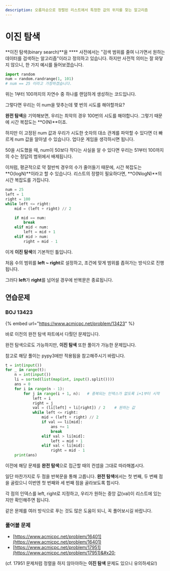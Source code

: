 ```yaml
---
description: 오름차순으로 정렬된 리스트에서 특정한 값의 위치를 찾는 알고리즘
---
```


# 이진 탐색

**이진 탐색(binary search)**을 **** 사전에서는 "검색 범위를 줄여 나가면서 원하는 데이터를 검색하는 알고리즘"이라고 정의하고 있습니다. 하지만 사전적 의미는 잘 와닿지 않으니, 한 가지 예시를 들어보겠습니다.

```python
import random
num = random.randrange(1, 101)
# num == 25 이라고 가정하겠습니다.
```

위는 1부터 100까지의 자연수 중 하나를 랜덤하게 생성하는 코드입니다.

그렇다면 우리는 이 num을 맞추는데 몇 번의 시도를 해야할까요?

**완전 탐색**을 기억해보면, 우리는 최악의 경우 100번의 시도를 해야합니다. 그렇기 때문에 시간 복잡도는 **O(N)**이죠.

하지만 이 고정된 num 값과 우리가 시도한 숫자의 대소 관계를 파악할 수 있다면 더 빠르게 num 값을 알아낼 수 있습니다. 업다운 게임을 생각하시면 됩니다.

50을 시도했을 때, num이 50보다 작다는 사실을 알 수 있다면 우리는 51부터 100까지의 수는 정답의 범위에서 배제됩니다.

이처럼, 평균적으로 약 절반씩 경우의 수가 줄어들기 때문에, 시간 복잡도는 **O(logN)**이라고 할 수 있습니다. 리스트의 정렬이 필요하다면, **O(NlogN)**의 시간 복잡도를 가집니다.



```python
num = 25
left = 1
right = 100
while left <= right:
    mid = (left + right) // 2

    if mid == num:
        break
    elif mid < num:
        left = mid + 1
    elif mid > num:
        right = mid - 1
```

이게 **이진 탐색**의 기본적인 틀입니다.&#x20;

처음 수의 범위를 **left \~ right**로 설정하고, 조건에 맞게 범위를 좁혀가는 방식으로 진행됩니다.

그러다 **left**가 **right**를 넘어설 경우에 반복문은 종료됩니다.



## 연습문제

### BOJ 13423

{% embed url="https://www.acmicpc.net/problem/13423" %}

바로 이전의 완전 탐색 파트에서 다뤘던 문제입니다.

완전 탐색으로도 가능하지만, **이진 탐색** 또한 풀이가 가능한 문제입니다.

참고로 해당 풀이는 pypy3에만 적용됨을 참고해주시기 바랍니다.

```python
t = int(input())
for _ in range(t):
    n = int(input())
    li = sorted(list(map(int, input().split())))
    ans = 0
    for i in range(n - 1):
        for j in range(i + 1, n):   # 중복되는 인덱스가 없도록 i+1부터 시작
            left = i
            right = j
            val = (li[left] + li[right]) / 2    # 원하는 값
            while left <= right:
                mid = (left + right) // 2
                if val == li[mid]:
                    ans += 1
                    break
                elif val > li[mid]:
                    left = mid + 1
                elif val < li[mid]:
                    right = mid - 1
    print(ans)
```

이전에 해당 문제를 **완전 탐색**으로 접근할 때의 컨셉을 그대로 따라해봅시다.

일단 마찬가지로 두 점을 반복문을 통해 고릅니다. **완전 탐색**에서는 첫 번째, 두 번째 점을 골랐으니 이번엔 첫 번째와 세 번째 점을 골라보도록 합시다.&#x20;

각 점의 인덱스를 left, right로 지정하고, 우리가 원하는 중앙 값(val)이 리스트에 있는지만 확인해주면 됩니다.



같은 문제를 여러 방식으로 푸는 것도 많은 도움이 되니, 꼭 풀어보시길 바랍니다.



### 풀어볼 문제

* [https://www.acmicpc.net/problem/16401](https://www.acmicpc.net/problem/16401)
* [https://www.acmicpc.net/problem/17951](https://www.acmicpc.net/problem/17951)&#x20;

(cf. 17951 문제처럼 정렬을 하지 않아야하는 **이진 탐색** 문제도 있으니 유의하세요!)

